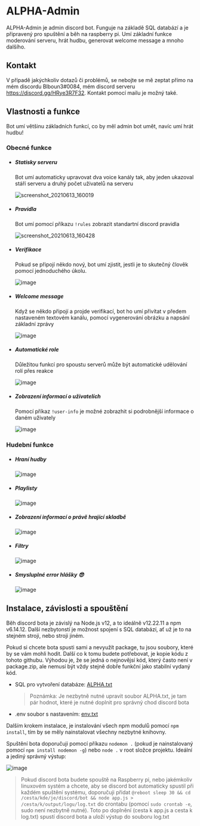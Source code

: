 # ALPHA-Admin
ALPHA-Admin je admin discord bot. Funguje na základě SQL databází a je připravený pro spuštění a běh na raspberry pi. 
Umí základní funkce moderování serveru, hrát hudbu, generovat welcome message a mnoho dalšího.

## Kontakt
V případě jakýchkoliv dotazů či problémů, se nebojte se mě zeptat přímo na mém discordu Blboun3#0084, mém discord serveru https://discord.gg/HRye3R7F32. Kontakt pomocí mailu je možný také.

## Vlastnosti a funkce
Bot umí většinu základních funkcí, co by měl admin bot umět, navíc umí hrát hudbu!

### Obecné funkce

* ##### Statisky serveru
  Bot umí automaticky upravovat dva voice kanály tak, aby jeden ukazoval stáří serveru a druhý počet uživatelů na serveru

  ![screenshot_20210613_160019](https://user-images.githubusercontent.com/62328614/121810352-cf31b480-cc60-11eb-9602-bfa4e1790809.png)

* ##### Pravidla
  Bot umí pomocí příkazu `!rules` zobrazit standartní discord pravidla

  ![screenshot_20210613_160428](https://user-images.githubusercontent.com/62328614/121810386-f8524500-cc60-11eb-9112-93f09019966d.png)

* ##### Verifikace
  Pokud se připojí někdo nový, bot umí zjistit, jestli je to skutečný člověk pomocí jednoduchého úkolu.

  ![image](https://user-images.githubusercontent.com/62328614/121810562-b4137480-cc61-11eb-8a47-7f1238a12228.png)

* ##### Welcome message
  Když se někdo připojí a projde verifikací, bot ho umí přivítat v předem nastaveném textovém kanálu, pomocí vygenerování obrázku a napsání základní zprávy

  ![image](https://user-images.githubusercontent.com/62328614/121810458-45ceb200-cc61-11eb-87e9-937f31e0b72b.png)

* ##### Automatické role
  Důležitou funkcí pro spoustu serverů může být automatické udělování rolí přes reakce

  ![image](https://user-images.githubusercontent.com/62328614/121810616-e02ef580-cc61-11eb-95c9-cfec5b9ff936.png)
  
* ##### Zobrazení informací o uživatelích 
  Pomocí příkaz `!user-info` je možné zobrazhit si podrobnější informace o daném uživately
  
  ![image](https://user-images.githubusercontent.com/62328614/121812617-c5ac4a80-cc68-11eb-88ca-2b0c9d4c2ddb.png)

### Hudební funkce
* ##### Hraní hudby
  ![image](https://user-images.githubusercontent.com/62328614/121810834-985c9e00-cc62-11eb-90f2-b535987e6643.png)
* ##### Playlisty
  ![image](https://user-images.githubusercontent.com/62328614/121812316-aeb92880-cc67-11eb-970b-69b463151537.png)
* ##### Zobrazení informací o právě hrající skladbě
  ![image](https://user-images.githubusercontent.com/62328614/121812266-86c9c500-cc67-11eb-881e-d68e4134defa.png)
* ##### Filtry
  ![image](https://user-images.githubusercontent.com/62328614/121812327-b973bd80-cc67-11eb-8a4e-df261fa8ef0e.png)
* ##### Smysluplné error hlášky 😎
  ![image](https://user-images.githubusercontent.com/62328614/121812461-1ec7ae80-cc68-11eb-85af-1a0eea35c513.png)
  
## Instalace, závislosti a spouštění
Běh discord bota je závislý na Node.js v12, a to ideálně v12.22.11 a npm v6.14.12. Další nezbytonstí je možnost spojení s SQL databází, ať už je to na stejném stroji, nebo stroji jiném. 

Pokud si chcete bota spusti sami a nevyužít package, tu jsou soubory, které by se vám mohli hodit. Další co k tomu budete potřebovat, je kopie kódu z tohoto githubu. Výhodou je, že se jedná o nejnovějsí kód, který často není v package.zip, ale nemusí být vždy stejně dobře funkční jako stabilní vydaný kód.
* SQL pro vytvoření databáze:
  [ALPHA.txt](https://github.com/Blboun3/ALPHA-Admin/files/6644128/ALPHA.txt)
  > Poznámka: 
  > Je nezbytně nutné upravit soubor ALPHA.txt, je tam pár hodnot, které je nutné doplnit pro správný chod discord bota
* .env soubor s nastavením:
  [env.txt](https://github.com/Blboun3/ALPHA-Admin/files/6644130/env.txt)
 
 Dalším krokem instalace, je instalování všech npm modulů pomocí `npm install`, tím by se měly nainstalovat všechny nezbytné knihovny.
 
 Spuštění bota doporučuji pomocí příkazu `nodemon .` (pokud je nainstalovaný pomocí `npm install nodemon -g`) nebo `node .` v root složce projektu.
 Ideální a jediný správný výstup:
 
 ![image](https://user-images.githubusercontent.com/62328614/121813191-3bb1b100-cc6b-11eb-8aca-83f87b9c79aa.png)

  > Pokud discord bota budete spouště na Raspberry pi, nebo jakémkoliv linuxovém systém a chcete, aby se discord bot automaticky spustil při každém spuštění systému, doporučuji přidat `@reboot sleep 30 && cd /cesta/kde/je/discord/bot && node app.js > /cesta/k/output/logu/log.txt` do crontabu (pomocí `sudo crontab -e`, sudo není nezbytně nutné). Toto po doplnění (cesta k app.js a cesta k log.txt) spustí discord bota a uloží výstup do souboru log.txt
